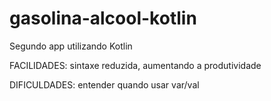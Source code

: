 # gasolina-alcool-kotlin
Segundo app utilizando Kotlin

FACILIDADES: sintaxe reduzida, aumentando a produtividade

DIFICULDADES: entender quando usar var/val
